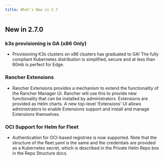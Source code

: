 ```yaml
---
title: What's New in 2.7
---
```


## New in 2.7.0

### k3s provisioning is GA (x86 Only)

- Provisioning K3s clusters on x86 clusters has graduated to GA! The fully compliant Kubernetes distribution is simplified, secure and at less than 60mb is perfect for Edge.

### Rancher Extensions

- Rancher Extensions provides a mechanism to extend the functionality of the Rancher Manager UI. Rancher will use this to provide new functionality that can be
installed by administrators. Extensions are provided as Helm charts. A new top-level 'Extensions' UI allows administrators to enable Extensions support and install and manage Extensions themselves.

### OCI Support for Helm for Fleet

- Authentication for OCI-based registries is now supported. Note that the structure of the fleet.yaml is the same and the credentials are provided as a Kubernetes secret, which is described in the Private Helm Repo box in the Repo Structure docs.

